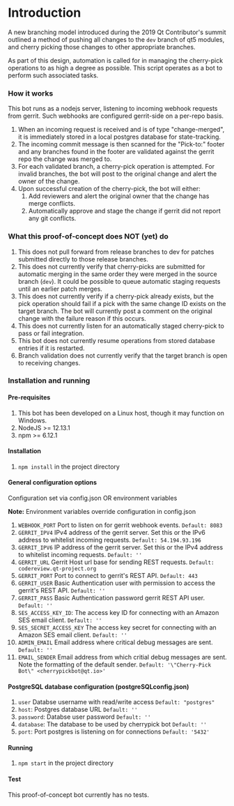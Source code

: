 # Introduction
A new branching model introduced during the 2019 Qt Contributor's summit
outlined a method of pushing all changes to the `dev` branch of qt5
modules, and cherry picking those changes to other appropriate branches.

As part of this design, automation is called for in managing the
cherry-pick operations to as high a degree as possible. This script
operates as a bot to perform such associated tasks.

### How it works
This bot runs as a nodejs server, listening to incoming webhook requests
from gerrit. Such webhooks are configured gerrit-side on a per-repo basis.

1. When an incoming request is received and is of type "change-merged",
it is immediately stored in a local postgres database for state-tracking.
2. The incoming commit message is then scanned for the "Pick-to:" footer
and any branches found in the footer are validated against the gerrit
repo the change was merged to.
3. For each validated branch, a cherry-pick operation is attempted. For
invalid branches, the bot will post to the original change and alert the
owner of the change.
4. Upon successful creation of the cherry-pick, the bot will either:
    1. Add reviewers and alert the original owner that the change has
    merge conflicts.
    2. Automatically approve and stage the change if gerrit did not
    report any git conflicts.

### What this proof-of-concept does NOT (yet) do
1. This does not pull forward from release branches to dev for patches
submitted directly to those release branches.
2. This does not currently verify that cherry-picks are submitted for
automatic merging in the same order they were merged in the source
branch (`dev`). It could be possible to queue automatic staging requests
until an earlier patch merges.
3. This does not currently verify if a cherry-pick already exists, but
the pick operation should fail if a pick with the same change ID exists
on the target branch. The bot will currently post a comment on the
original change with the failure reason if this occurs.
4. This does not currently listen for an automatically staged cherry-pick
to pass or fail integration.
5. This bot does not currently resume operations from stored database
entries if it is restarted.
6. Branch validation does not currently verify that the target branch
is open to receiving changes.

### Installation and running

#### Pre-requisites
1. This bot has been developed on a Linux host, though it may function
on Windows.
2. NodeJS >= 12.13.1
3. npm >= 6.12.1

#### Installation
1. `npm install` in the project directory

#### General configuration options
Configuration set via config.json OR environment variables

**Note:** Environment variables override configuration in config.json
1. `WEBHOOK_PORT` Port to listen on for gerrit webhook events. `Default: 8083`
2. `GERRIT_IPV4` IPv4 address of the gerrit server. Set this or the IPv6 address
to whitelist incoming requests. `Default: 54.194.93.196`
3. `GERRIT_IPV6` IP address of the gerrit server. Set this or the IPv4 address
to whitelist incoming requests. `Default: ''`
4. `GERRIT_URL` Gerrit Host url base for sending REST requests.
`Default: codereview.qt-project.org`
5. `GERRIT_PORT` Port to connect to gerrit's REST API. `Default: 443`
6. `GERRIT_USER` Basic Authentication user with permission to access the
gerrit's REST API. `Default: ''`
7. `GERRIT_PASS` Basic Authentication password gerrit REST API user.
`Default: ''`
8. `SES_ACCESS_KEY_ID`: The access key ID for connecting with an Amazon SES email
client. `Default: ''`
9. `SES_SECRET_ACCESS_KEY` The access key secret for connecting with an Amazon
SES email client. `Default: ''`
10. `ADMIN_EMAIL` Email address where critical debug messages are sent.
`Default: ''`
11. `EMAIL_SENDER` Email address from which critial debug messages are sent.
Note the formatting of the default sender.
`Default: '\"Cherry-Pick Bot\" <cherrypickbot@qt.io>'`

#### PostgreSQL database configuration (postgreSQLconfig.json)
1. `user` Databse username with read/write access `Default: "postgres"`
2. `host`: Postgres database URL `Default: ''`
3. `password`: Databse user password `Default: ''`
4. `database`: The database to be used by cherrypick bot `Default: ''`
5. `port`: Port postgres is listening on for connections `Default: '5432'`

#### Running
1. `npm start` in the project directory

#### Test
This proof-of-concept bot currently has no tests.

